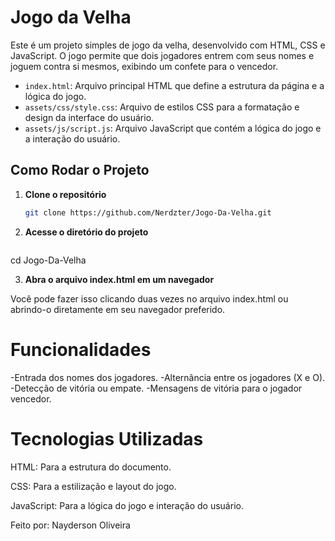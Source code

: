 # Jogo da Velha

Este é um projeto simples de jogo da velha, desenvolvido com HTML, CSS e JavaScript. O jogo permite que dois jogadores entrem com seus nomes e joguem contra si mesmos, exibindo um confete para o vencedor.

- `index.html`: Arquivo principal HTML que define a estrutura da página e a lógica do jogo.
- `assets/css/style.css`: Arquivo de estilos CSS para a formatação e design da interface do usuário.
- `assets/js/script.js`: Arquivo JavaScript que contém a lógica do jogo e a interação do usuário.

## Como Rodar o Projeto

1. **Clone o repositório**

   ```bash
   git clone https://github.com/Nerdzter/Jogo-Da-Velha.git

2. **Acesse o diretório do projeto**

    ```bash  
  cd Jogo-Da-Velha

3. **Abra o arquivo index.html em um navegador**

Você pode fazer isso clicando duas vezes no arquivo index.html ou abrindo-o diretamente em seu navegador preferido.

# Funcionalidades

-Entrada dos nomes dos jogadores.
-Alternância entre os jogadores (X e O).
-Detecção de vitória ou empate.
-Mensagens de vitória para o jogador vencedor.

# Tecnologias Utilizadas

HTML: Para a estrutura do documento.

CSS: Para a estilização e layout do jogo.

JavaScript: Para a lógica do jogo e interação do usuário.

Feito por: Nayderson Oliveira 
